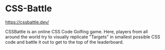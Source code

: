 # CSS-Battle

[](https://cssbattle.dev/)https://cssbattle.dev/

CSSBattle is an online CSS Code Golfing game. Here, players from all around the world try to visually replicate "Targets" in smallest possible CSS code and battle it out to get to the top of the leaderboard.
